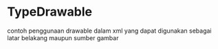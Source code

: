 # TypeDrawable
contoh penggunaan drawable dalam xml
yang dapat digunakan sebagai latar belakang maupun sumber gambar
